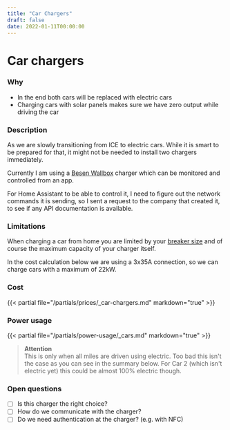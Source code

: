 ```yaml
---
title: "Car Chargers"
draft: false
date: 2022-01-11T00:00:00
---
```


# Car chargers

### Why
- In the end both cars will be replaced with electric cars
- Charging cars with solar panels makes sure we have zero output while driving the car

### Description
As we are slowly transitioning from ICE to electric cars. While it is smart to be prepared for that, it might not be needed to install two chargers immediately.

Currently I am using a [Besen Wallbox](https://www.besen-group.com/ev-charging-station/ev-charging-station-wall/1-3-phase-ev-charging-station-app-control.html) charger which can be monitored and controlled from an app.

For Home Assistant to be able to control it, I need to figure out the network commands it is sending, so I sent a request to the company that created it, to see if any API documentation is available.

### Limitations
When charging a car from home you are limited by your [breaker size](/docs/references/breaker-size/) and of course the maximum capacity of your charger itself.

In the cost calculation below we are using a 3x35A connection, so we can charge cars with a maximum of 22kW.

### Cost
<div class='price-table'>
{{< partial file="/partials/prices/_car-chargers.md" markdown="true" >}}
</div>

### Power usage
<div class="simple-value-table">

{{< partial file="/partials/power-usage/_cars.md" markdown="true" >}}
</div>

> **Attention**  
This is only when all miles are driven using electric. Too bad this isn't the case as you can see in the summary below. For Car 2 (which isn't electric yet) this could be almost 100% electric though.

### Open questions
- [ ] Is this charger the right choice?
- [ ] How do we communicate with the charger?
- [ ] Do we need authentication at the charger? (e.g. with NFC)